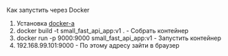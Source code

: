 Как запустить через Docker

1. Установка [docker-a](https://docs.docker.com/engine/install/)
2. docker build -t small_fast_api_app:v1 . - Собрать контейнер
3. docker run -p 9000:9000 small_fast_api_app:v1 - Запустить контейнер
4. 192.168.99.101:9000 - По этому адресу зайти в браузер 
